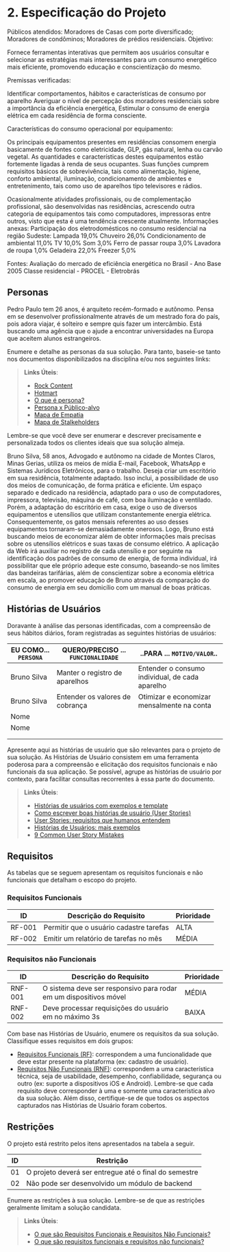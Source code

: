 # **2. Especificação do Projeto**

 
Públicos atendidos:
Moradores de Casas com porte diversificado;
Moradores de condôminos;
Moradores de prédios residenciais.
Objetivo:
 
Fornece ferramentas interativas que permitem aos usuários consultar e selecionar as estratégias mais interessantes para um consumo energético mais eficiente, promovendo educação e conscientização do mesmo.
 
Premissas verificadas:
 
Identificar comportamentos, hábitos e características de consumo por aparelho
Averiguar o nível de percepção dos moradores residenciais sobre a importância da eficiência energética,
Estimular o consumo de energia elétrica em cada residência de forma consciente.
 
 Características do consumo operacional por equipamento:
 
Os principais equipamentos presentes em residências consomem energia
basicamente de fontes como eletricidade, GLP, gás natural, lenha ou carvão vegetal. As quantidades e características destes equipamentos estão fortemente ligadas à renda de seus ocupantes.
Suas funções cumprem requisitos básicos de sobrevivência, tais como alimentação,
higiene, conforto ambiental, iluminação, condicionamento de ambientes e
entretenimento, tais como uso de aparelhos tipo televisores e rádios.
 
Ocasionalmente atividades profissionais, ou de complementação profissional, são
desenvolvidas nas residências, acrescendo outra categoria de equipamentos tais como computadores, impressoras entre outros, visto que esta é uma tendência crescente atualmente.
Informações anexas:
Participação dos eletrodomésticos no consumo residencial na região Sudeste:
Lampada 19,0%
Chuveiro 26,0%
Condicionamento de ambiental 11,0%
TV 10,0%
Som 3,0%
Ferro de passar roupa 3,0%
Lavadora de roupa 1,0%
Geladeira 22,0%
Freezer 5,0%
 
Fontes: Avaliação do mercado de eficiência energética no Brasil - Ano Base 2005 Classe residencial - PROCEL - Eletrobrás 

## **Personas**

Pedro Paulo tem 26 anos, é arquiteto recém-formado e autônomo. Pensa em se desenvolver profissionalmente através de um mestrado fora do país, pois adora viajar, é solteiro e sempre quis fazer um intercâmbio. Está buscando uma agência que o ajude a encontrar universidades na Europa que aceitem alunos estrangeiros.

Enumere e detalhe as personas da sua solução. Para tanto, baseie-se tanto nos documentos disponibilizados na disciplina e/ou nos seguintes links:

> **Links Úteis**:
> - [Rock Content](https://rockcontent.com/blog/personas/)
> - [Hotmart](https://blog.hotmart.com/pt-br/como-criar-persona-negocio/)
> - [O que é persona?](https://resultadosdigitais.com.br/blog/persona-o-que-e/)
> - [Persona x Público-alvo](https://flammo.com.br/blog/persona-e-publico-alvo-qual-a-diferenca/)
> - [Mapa de Empatia](https://resultadosdigitais.com.br/blog/mapa-da-empatia/)
> - [Mapa de Stalkeholders](https://www.racecomunicacao.com.br/blog/como-fazer-o-mapeamento-de-stakeholders/)
>
Lembre-se que você deve ser enumerar e descrever precisamente e personalizada todos os clientes ideais que sua solução almeja.


Bruno Silva, 58 anos, Advogado e autônomo na cidade de Montes Claros, Minas Gerias, utiliza os meios de mídia E-mail, Facebook, WhatsApp e Sistemas Jurídicos Eletrônicos, para o trabalho. Deseja criar um escritório em sua residência, totalmente adaptado. Isso inclui, a possibilidade de uso dos meios de comunicação, de forma prática e eficiente. Um espaço separado e dedicado na residência, adaptado para o uso de computadores, impressora, televisão, máquina de café, com boa iluminação e ventilado. Porém, a adaptação do escritório em casa, exige o uso de diversos equipamentos e utensílios que utilizam constantemente energia elétrica. Consequentemente, os gatos mensais referentes ao uso desses equipamentos tornaram-se demasiadamente onerosos. Logo, Bruno está buscando meios de economizar além de obter informações mais precisas sobre os utensílios elétricos e suas taxas de consumo elétrico. A aplicação da Web irá auxiliar no registro de cada utensílio e por seguinte na identificação dos padrões de consumo de energia, de forma individual, irá possibilitar que ele próprio adeque este consumo, baseando-se nos limites das bandeiras tarifárias, além de conscientizar sobre a economia elétrica em escala, ao promover educação de Bruno através da comparação do consumo de energia em seu domicílio com um manual de boas práticas.

## **Histórias de Usuários**

Doravante à análise das personas identificadas, com a compreensão de seus hábitos diários, foram registradas as seguintes histórias de usuários:

|EU COMO... `PERSONA`| QUERO/PRECISO ... `FUNCIONALIDADE` |..PARA ... `MOTIVO/VALOR`..                     |
|--------------------|------------------------------------|----------------------------------------        |
|Bruno Silva         | Manter o registro de aparelhos     | Entender o consumo individual, de cada aparelho|
|Bruno Silva         | Entender os valores de cobrança    | Otimizar e economizar mensalmente na conta     |
|Nome                |                                    |                                                |  
|Nome                |                                    |                                                |
|                    |                                    |                                                |                 
|                    |                                    |                                                |    

Apresente aqui as histórias de usuário que são relevantes para o projeto de sua solução. As Histórias de Usuário consistem em uma ferramenta poderosa para a compreensão e elicitação dos requisitos funcionais e não funcionais da sua aplicação. Se possível, agrupe as histórias de usuário por contexto, para facilitar consultas recorrentes à essa parte do documento.

> **Links Úteis**:
> - [Histórias de usuários com exemplos e template](https://www.atlassian.com/br/agile/project-management/user-stories)
> - [Como escrever boas histórias de usuário (User Stories)](https://medium.com/vertice/como-escrever-boas-users-stories-hist%C3%B3rias-de-usu%C3%A1rios-b29c75043fac)
> - [User Stories: requisitos que humanos entendem](https://www.luiztools.com.br/post/user-stories-descricao-de-requisitos-que-humanos-entendem/)
> - [Histórias de Usuários: mais exemplos](https://www.reqview.com/doc/user-stories-example.html)
> - [9 Common User Story Mistakes](https://airfocus.com/blog/user-story-mistakes/)

## **Requisitos**

As tabelas que se seguem apresentam os requisitos funcionais e não funcionais que detalham o escopo do projeto.

### **Requisitos Funcionais**

|ID    | Descrição do Requisito  | Prioridade |
|------|-----------------------------------------|----|
|RF-001| Permitir que o usuário cadastre tarefas | ALTA | 
|RF-002| Emitir um relatório de tarefas no mês   | MÉDIA |


### **Requisitos não Funcionais**

|ID     | Descrição do Requisito  |Prioridade |
|-------|-------------------------|----|
|RNF-001| O sistema deve ser responsivo para rodar em um dispositivos móvel | MÉDIA | 
|RNF-002| Deve processar requisições do usuário em no máximo 3s |  BAIXA | 

Com base nas Histórias de Usuário, enumere os requisitos da sua solução. Classifique esses requisitos em dois grupos:

- [Requisitos Funcionais
 (RF)](https://pt.wikipedia.org/wiki/Requisito_funcional):
 correspondem a uma funcionalidade que deve estar presente na
  plataforma (ex: cadastro de usuário).
- [Requisitos Não Funcionais
  (RNF)](https://pt.wikipedia.org/wiki/Requisito_n%C3%A3o_funcional):
  correspondem a uma característica técnica, seja de usabilidade,
  desempenho, confiabilidade, segurança ou outro (ex: suporte a
  dispositivos iOS e Android).
Lembre-se que cada requisito deve corresponder à uma e somente uma
característica alvo da sua solução. Além disso, certifique-se de que
todos os aspectos capturados nas Histórias de Usuário foram cobertos.

## **Restrições**

O projeto está restrito pelos itens apresentados na tabela a seguir.

|ID| Restrição                                             |
|--|-------------------------------------------------------|
|01| O projeto deverá ser entregue até o final do semestre |
|02| Não pode ser desenvolvido um módulo de backend        |


Enumere as restrições à sua solução. Lembre-se de que as restrições geralmente limitam a solução candidata.

> **Links Úteis**:
> - [O que são Requisitos Funcionais e Requisitos Não Funcionais?](https://codificar.com.br/requisitos-funcionais-nao-funcionais/)
> - [O que são requisitos funcionais e requisitos não funcionais?](https://analisederequisitos.com.br/requisitos-funcionais-e-requisitos-nao-funcionais-o-que-sao/)
